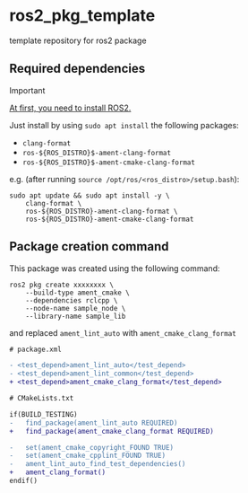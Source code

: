 # ros2_pkg_template

template repository for ros2 package

## Required dependencies

> [!IMPORTANT]
> [At first, you need to install ROS2.](https://docs.ros.org/en/jazzy/Installation.html)

Just install by using `sudo apt install` the following packages:

- `clang-format`
- `ros-${ROS_DISTRO}$-ament-clang-format`
- `ros-${ROS_DISTRO}$-ament-cmake-clang-format`

e.g. (after running `source /opt/ros/<ros_distro>/setup.bash`):

```shell
sudo apt update && sudo apt install -y \
    clang-format \
    ros-${ROS_DISTRO}-ament-clang-format \
    ros-${ROS_DISTRO}-ament-cmake-clang-format
```

## Package creation command

This package was created using the following command:

```shell
ros2 pkg create xxxxxxxx \
    --build-type ament_cmake \
    --dependencies rclcpp \
    --node-name sample_node \
    --library-name sample_lib
```

and replaced `ament_lint_auto` with `ament_cmake_clang_format`

```diff
# package.xml

- <test_depend>ament_lint_auto</test_depend>
- <test_depend>ament_lint_common</test_depend>
+ <test_depend>ament_cmake_clang_format</test_depend>
```

```diff
# CMakeLists.txt

if(BUILD_TESTING)
-   find_package(ament_lint_auto REQUIRED)
+   find_package(ament_cmake_clang_format REQUIRED)

-   set(ament_cmake_copyright_FOUND TRUE)
-   set(ament_cmake_cpplint_FOUND TRUE)
-   ament_lint_auto_find_test_dependencies()
+   ament_clang_format()
endif()
```
